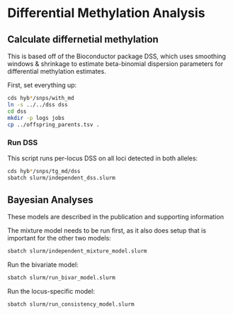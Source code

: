 
# Differential Methylation Analysis

## Calculate differnetial methylation

This is based off of the Bioconductor package DSS, which uses smoothing
windows & shrinkage to estimate beta-binomial dispersion parameters for
differential methylation estimates.

First, set everything up:

``` bash
cds hyb*/snps/with_md
ln -s ../../dss dss
cd dss
mkdir -p logs jobs
cp ../offspring_parents.tsv .
```

### Run DSS

This script runs per-locus DSS on all loci detected in both alleles:

``` bash
cds hyb*/snps/tg_md/dss
sbatch slurm/independent_dss.slurm
```

## Bayesian Analyses

These models are described in the publication and supporting information

The mixture model needs to be run first, as it also does setup that is
important for the other two models:

``` bash
sbatch slurm/independent_mixture_model.slurm
```

Run the bivariate model:

``` bash
sbatch slurm/run_bivar_model.slurm
```

Run the locus-specific model:

``` bash
sbatch slurm/run_consistency_model.slurm
```
